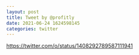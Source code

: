 ```yaml
--- 
layout: post 
title: Tweet by @profitly 
date: 2021-06-24 1624598145 
categories: twitter 
--- 
```

https://twitter.com/o/status/1408292789587111941